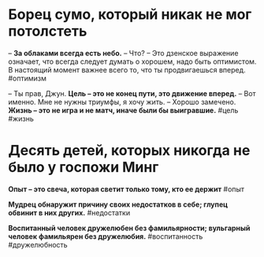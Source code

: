 # Борец сумо, который никак не мог потолстеть

– **За облаками всегда есть небо.**
– Что?
– Это дзенское выражение означает, что всегда следует думать о хорошем, надо быть оптимистом. В настоящий момент важнее всего то, что ты продвигаешься вперед.
#оптимизм 

– Ты прав, Джун. **Цель – это не конец пути, это движение вперед.**
– Вот именно. Мне не нужны триумфы, я хочу жить.
– Хорошо замечено. **Жизнь – это не игра и не матч, иначе были бы выигравшие.**
#цель #жизнь



# Десять детей, которых никогда не было у госпожи Минг

**Опыт – это свеча, которая светит только тому, кто ее держит**
#опыт

**Мудрец обнаружит причину своих недостатков в себе; глупец обвинит в них других.**
#недостатки

**Воспитанный человек дружелюбен без фамильярности; вульгарный человек фамильярен без дружелюбия.**
#воспитанность #дружелюбность


